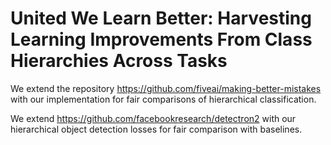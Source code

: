 # United We Learn Better: Harvesting Learning Improvements From Class Hierarchies Across Tasks

We extend the repository https://github.com/fiveai/making-better-mistakes with our implementation for fair comparisons of hierarchical classification. 


We extend https://github.com/facebookresearch/detectron2 with our hierarchical object detection losses for fair comparison with baselines.


